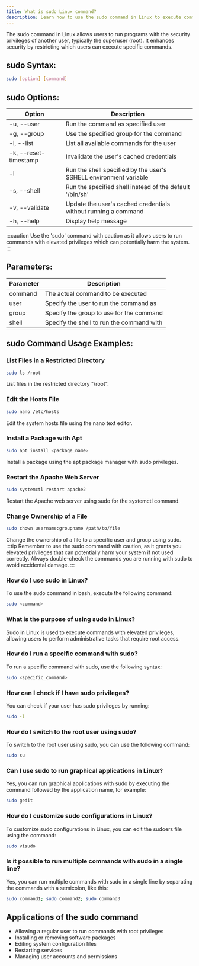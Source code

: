 ```yaml
---
title: What is sudo Linux command?
description: Learn how to use the sudo command in Linux to execute commands with administrative privileges.
---
```


The sudo command in Linux allows users to run programs with the security privileges of another user, typically the superuser (root). It enhances security by restricting which users can execute specific commands.

## sudo Syntax:
```bash
sudo [option] [command]
```

## sudo Options:

| Option            | Description                            |
|-------------------|----------------------------------------|
| -u, --user <user> | Run the command as specified user      |
| -g, --group <group>| Use the specified group for the command|
| -l, --list        | List all available commands for the user|
| -k, --reset-timestamp | Invalidate the user's cached credentials|
| -i                | Run the shell specified by the user's $SHELL environment variable|
| -s, --shell       | Run the specified shell instead of the default '/bin/sh'|
| -v, --validate    | Update the user's cached credentials without running a command|
| -h, --help        | Display help message                    |

:::caution
Use the 'sudo' command with caution as it allows users to run commands with elevated privileges which can potentially harm the system.
:::

## Parameters:
| Parameter | Description                       |
|-----------|-----------------------------------|
| command   | The actual command to be executed |
| user      | Specify the user to run the command as |
| group     | Specify the group to use for the command |
| shell     | Specify the shell to run the command with |

## sudo Command Usage Examples:
### List Files in a Restricted Directory
```bash
sudo ls /root
```
List files in the restricted directory "/root".

### Edit the Hosts File
```bash
sudo nano /etc/hosts
```
Edit the system hosts file using the nano text editor.

### Install a Package with Apt
```bash
sudo apt install <package_name>
```
Install a package using the apt package manager with sudo privileges.

### Restart the Apache Web Server
```bash
sudo systemctl restart apache2
```
Restart the Apache web server using sudo for the systemctl command.

### Change Ownership of a File
```bash
sudo chown username:groupname /path/to/file
```
Change the ownership of a file to a specific user and group using sudo.
:::tip
Remember to use the sudo command with caution, as it grants you elevated privileges that can potentially harm your system if not used correctly. Always double-check the commands you are running with sudo to avoid accidental damage.
:::

### How do I use sudo in Linux?
To use the sudo command in bash, execute the following command:
```bash
sudo <command>
```

### What is the purpose of using sudo in Linux?
Sudo in Linux is used to execute commands with elevated privileges, allowing users to perform administrative tasks that require root access.

### How do I run a specific command with sudo?
To run a specific command with sudo, use the following syntax:
```bash
sudo <specific_command>
```

### How can I check if I have sudo privileges?
You can check if your user has sudo privileges by running:
```bash
sudo -l
```

### How do I switch to the root user using sudo?
To switch to the root user using sudo, you can use the following command:
```bash
sudo su
```

### Can I use sudo to run graphical applications in Linux?
Yes, you can run graphical applications with sudo by executing the command followed by the application name, for example:
```bash
sudo gedit
```

### How do I customize sudo configurations in Linux?
To customize sudo configurations in Linux, you can edit the sudoers file using the command:
```bash
sudo visudo
```

### Is it possible to run multiple commands with sudo in a single line?
Yes, you can run multiple commands with sudo in a single line by separating the commands with a semicolon, like this:
```bash
sudo command1; sudo command2; sudo command3
```

## Applications of the sudo command

- Allowing a regular user to run commands with root privileges
- Installing or removing software packages
- Editing system configuration files
- Restarting services
- Managing user accounts and permissions